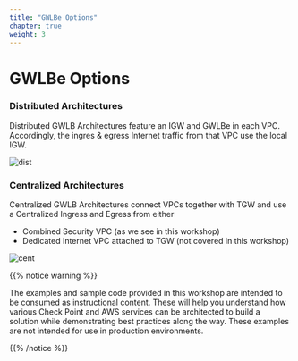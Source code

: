 ```yaml
---
title: "GWLBe Options"
chapter: true
weight: 3
---
```


# GWLBe Options

### Distributed Architectures 

Distributed GWLB Architectures feature an IGW and GWLBe in each VPC.  Accordingly, the ingres & egress Internet traffic from that VPC use the local IGW. 

![dist](https://chkp-gwlb-ws01.s3.us-west-2.amazonaws.com/dist-01.png)

### Centralized Architectures

Centralized GWLB Architectures connect VPCs together with TGW and use a Centralized Ingress and Egress from either 
- Combined Security VPC (as we see in this workshop)
- Dedicated Internet VPC attached to TGW (not covered in this workshop)

![cent](https://chkp-gwlb-ws01.s3.us-west-2.amazonaws.com/cent-01.png)


{{% notice warning %}}
<p style='text-align: left;'>
The examples and sample code provided in this workshop are intended to be consumed as instructional content. These will help you understand how various Check Point and AWS services can be architected to build a solution while demonstrating best practices along the way. These examples are not intended for use in production environments.
</p>
{{% /notice %}}